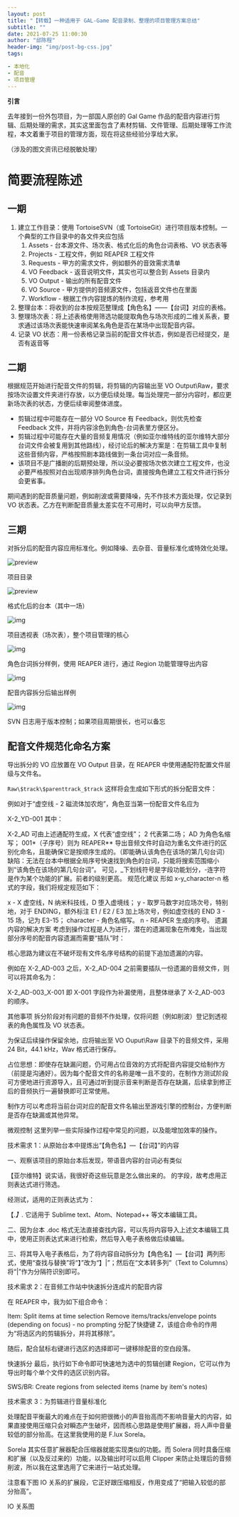 ```yaml
---
layout: post
title: "【转载】一种适用于 GAL-Game 配音录制、整理的项目管理方案总结"
subtitle: ""
date: 2021-07-25 11:00:30
author: "邱陈程"
header-img: "img/post-bg-css.jpg"
tags:

- 本地化
- 配音
- 项目管理
---
```


**引言**

去年接到一份外包项目，为一部国人原创的 Gal Game 作品的配音内容进行剪辑、后期处理的需求，其实这里面包含了素材剪辑、文件管理、后期处理等工作流程，本文着重于项目的管理方面，现在将这些经验分享给大家。

（涉及的图文资讯已经脱敏处理）

# 简要流程陈述

## 一期

1. 建立工作目录：使用 TortoiseSVN（或 TortoiseGit）进行项目版本控制。一个典型的工作目录中的各文件夹应包括
    1. Assets - 台本源文件、场次表、格式化后的角色台词表格、VO 状态表等
    2. Projects - 工程文件，例如 REAPER 工程文件
    3. Requests - 甲方的需求文件，例如额外的音效需求清单
    4. VO Feedback - 返音说明文件，其实也可以整合到 Assets 目录内
    5. VO Output - 输出的所有配音文件
    6. VO Source - 甲方提供的音频源文件，包括返音文件也在里面
    7. Workflow - 根据工作内容提炼的制作流程，参考用
2. 整理台本：将收到的台本按规范整理成【角色名】——【台词】对应的表格。
3. 整理场次表：将上述表格使用筛选功能提取角色与场次形成的二维关系表，要求通过该场次表能快速审阅某名角色是否在某场中出现配音内容。
4. 记录 VO 状态：用一份表格记录当前的配音文件状态，例如是否已经提交，是否有返音等
## 二期

根据规范开始进行配音文件的剪辑，将剪辑的内容输出至 VO Output\Raw，要求按场次设置文件夹进行存放，以方便后续处理。每当处理完一部分内容时，都应更新场次表的状态，方便后续审阅整体进度。

- 剪辑过程中可能存在一部分 VO Source 有 Feedback，则优先检查 Feedback 文件，并将内容涂色到角色-台词表里方便区分。
- 剪辑过程中可能存在大量的音频复用情况（例如亚尔维特线的亚尔维特大部分台词文件会被复用到其他路线），经讨论后的解决方案是：在剪辑工具中复制这些音频内容，严格按照剧本路线做到一条台词对应一条音频。
- 该项目不是广播剧的后期预处理，所以没必要按场次依次建立工程文件，也没必要严格按照对白出现顺序排列角色台词，直接按角色建立工程文件进行拆分会更省事。

期间遇到的配音质量问题，例如削波或需要降噪，先不作技术方面处理，仅记录到 VO 状态表。乙方在判断配音质量太差实在不可用时，可以向甲方反馈。

## 三期

对拆分后的配音内容应用标准化。例如降噪、去杂音、音量标准化或特效化处理。

![preview](../img/inpost/202107/2021-07-25-VoiceManage/v2-66e61dab28496de0e702fcea22419a3e_r.jpg)

项目目录

![preview](../img/inpost/202107/2021-07-25-VoiceManage/v2-014c48adb25ebc103ff7d460fc427870_r.jpg)

格式化后的台本（其中一场）

![img](../img/inpost/202107/2021-07-25-VoiceManage/v2-cf81b1c1ab508daea97e207d52ddd6e4_1440w.jpg)

项目透视表（场次表），整个项目管理的核心

![img](../img/inpost/202107/2021-07-25-VoiceManage/v2-ac6fe21d202fa305456a1ffde07519d1_1440w.jpg)

角色台词拆分样例，使用 REAPER 进行，通过 Region 功能管理导出内容

![img](../img/inpost/202107/2021-07-25-VoiceManage/v2-cb5dbd8fb2cd8db9ff3e8d74cd893bf5_1440w.jpg)

配音内容拆分后输出样例

![img](../img/inpost/202107/2021-07-25-VoiceManage/v2-8948ea9f625cef91949a62757afd5422_1440w.jpg)

SVN 日志用于版本控制；如果项目周期很长，也可以备忘

## 配音文件规范化命名方案

导出拆分的 VO 应放置在 VO Output 目录，在 REAPER 中使用通配符配置文件层级与文件名。

`Raw\$track\$parenttrack_$track`
这样将会生成如下形式的拆分配音文件：

例如对于“虚空线 - 2 磁流体加农炮”，角色亚当第一份配音文件名应为

X-2_YD-001
其中：

X-2_AD 可由上述通配符生成，X 代表“虚空线”；
2 代表第二场；
AD 为角色名缩写；
001*（子序号）则为 REAPER** 导出音频文件时自动为重名文件进行的区别化命名，且能确保它是按顺序生成的。（即能确认该角色在该场的第几句台词）
缺陷：无法在台本中根据全局序号快速找到角色的台词，只能将搜索范围缩小到“该角色在该场的第几句台词”。
可见，_下划线符号是字段功能划分，-连字符是作为某个功能的扩展。前者的级别更高。
规范化建议
形如 x-y_character-n 格式的字段，我们将规定规范如下：

x - X 虚空线，N 纳米科技线，D 堕入虚境线；
y - 取罗马数字对应场次号，特别地，对于 ENDING，额外标注 E1 / E2 / E3 加上场次号，例如虚空线的 END 3 - 15 场，记为 E3-15；
character - 角色名缩写。
n - REAPER 生成的序号。
遗漏内容的解决方案
考虑到操作过程是人为进行，潜在的遗漏现象在所难免，当出现部分序号的配音内容遗漏而需要“插队”时：

核心思路为建议在不破坏现有文件名序号结构的前提下追加遗漏的内容。

例如在 X-2_AD-003 之后，X-2_AD-004 之前需要插队一份遗漏的音频文件，则可以将其命名为：

X-2_AD-003_X-001
即 X-001 字段作为补漏使用，且整体继承了 X-2_AD-003 的顺序。

其他事项
拆分阶段对有问题的音频不作处理，仅将问题（例如削波）登记到透视表的角色属性及 VO 状态表。

为保证后续操作保留余地，应将输出至 VO Ouput\Raw 目录下的音频文件，采用 24 Bit，44.1 kHz，Wav 格式进行保存。

占位思想：即使存在缺漏问题，仍可用占位音效的方式将配音内容提交给制作方（前提是沟通好）。因为每个配音文件的名称是唯一且不变的，在制作方测试阶段可方便地进行资源导入，且可通过听到提示音来判断是否存在缺漏，后续拿到修正后的音频执行一遍替换即可正常使用。

制作方可以考虑将当前台词对应的配音文件名输出至游戏引擎的控制台，方便判断是否存在缺漏或其他异常。

微观控制
这里列举一些实际操作过程中常见的问题，以及能增加效率的操作。

技术需求 1：从原始台本中提炼出“【角色名】—【台词】”的内容

一、观察该项目的原始台本后发现，带语音内容的台词必有类似

【亚尔维特】说实话，我很好奇这些玩意是怎么做出来的。
的字段，故考虑用正则表达式进行筛选。

经测试，适用的正则表达式为：

【.*】.*
它适用于 Sublime text、Atom、Notepad++ 等文本编辑工具。

二、因为台本 .doc 格式无法直接查找内容，可以先将内容导入上述文本编辑工具中，使用正则表达式来进行检索，然后导入电子表格做后续编辑。

三、将其导入电子表格后，为了将内容自动拆分为【角色名】—【台词】两列形式，使用“查找与替换”将“】”改为“】|”；然后在“文本转多列”（Text to Columns）将“|”作为分隔符识别即可。



技术需求 2：在音频工作站中快速拆分连成片的配音内容

在 REAPER 中，我为如下组合命令：

Item: Split items at time selection
Remove items/tracks/envelope points (depending on focus) - no prompting
分配了快捷键 Z，该组合命令的作用为“将选区内的剪辑拆分，并将其移除”。

随后，配合鼠标右键进行选区的选择即可一键移除配音的空白段落。


快速拆分
最后，执行如下命令即可快速地为选中的剪辑创建 Region，它可以作为导出时每个单个文件的选区识别内容。

SWS/BR: Create regions from selected items (name by item's notes)


技术需求 3：为剪辑进行音量标准化

处理配音平衡最大的难点在于如何把很微小的声音抬高而不影响音量大的内容，如果直接使用压缩只会对瞬态产生破坏，因而核心思路是使用扩展器，将人声中音量较低的部分抬高。在这里我使用的是 F.lux Sorela。


Sorela
其实任意扩展器配合压缩器就能实现类似的功能。而 Solera 同时具备压缩和扩展（以及反过来的）功能，以及输出时可以启用 Clipper 来防止处理后的音频削波，所以我在这里选用了它来进行一站式处理。

注意看下图 IO 关系的扩展段，它正好跟压缩相反，作用变成了“把输入较低的部分抬高”。


IO 关系图
